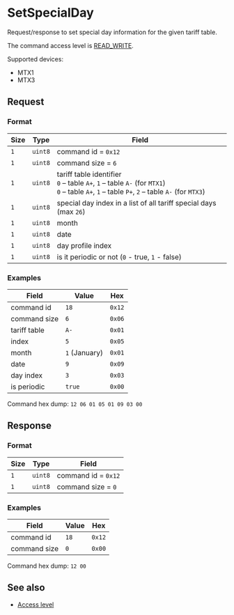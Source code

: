 # SetSpecialDay

Request/response to set special day information for the given tariff table.

The command access level is [READ_WRITE](../basics.md#command-access-level).

Supported devices:
- MTX1
- MTX3


## Request

### Format

| Size | Type    | Field                                                                                                                                                |
| ---- | ------- | ---------------------------------------------------------------------------------------------------------------------------------------------------- |
| `1`  | `uint8` | command id = `0x12`                                                                                                                                  |
| `1`  | `uint8` | command size = `6`                                                                                                                                   |
| `1`  | `uint8` | tariff table identifier <br/> `0` – table `A+`, `1` – table `A-` (for `MTX1`)</br> `0` – table `A+`, `1` – table `P+`, `2` – table `A-` (for `MTX3`) |
| `1`  | `uint8` | special day index in a list of all tariff special days (max `26`)                                                                                    |
| `1`  | `uint8` | month                                                                                                                                                |
| `1`  | `uint8` | date                                                                                                                                                 |
| `1`  | `uint8` | day profile index                                                                                                                                    |
| `1`  | `uint8` | is it periodic or not (`0` - true, `1` - false)                                                                                                      |

### Examples

| Field        | Value         | Hex    |
| ------------ | ------------- | ------ |
| command id   | `18`          | `0x12` |
| command size | `6`           | `0x06` |
| tariff table | `A-`          | `0x01` |
| index        | `5`           | `0x05` |
| month        | `1` (January) | `0x01` |
| date         | `9`           | `0x09` |
| day index    | `3`           | `0x03` |
| is periodic  | `true`        | `0x00` |

Command hex dump: `12 06 01 05 01 09 03 00`


## Response

### Format

| Size | Type    | Field               |
| ---- | ------- | ------------------- |
| `1`  | `uint8` | command id = `0x12` |
| `1`  | `uint8` | command size = `0`  |

### Examples

| Field        | Value | Hex    |
| ------------ | ----- | ------ |
| command id   | `18`  | `0x12` |
| command size | `0`   | `0x00` |

Command hex dump: `12 00`


## See also

* [Access level](../basics.md#command-access-level)
